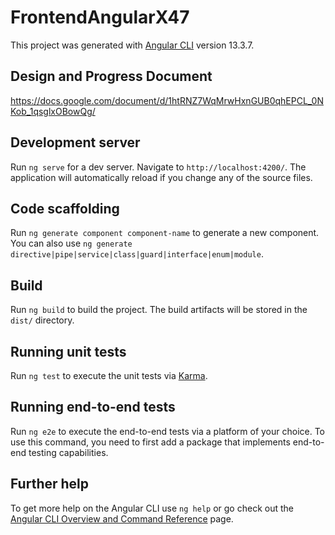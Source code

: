 # FrontendAngularX47

This project was generated with [Angular CLI](https://github.com/angular/angular-cli) version 13.3.7.

## Design and Progress Document

<a href="https://docs.google.com/document/d/1htRNZ7WqMrwHxnGUB0qhEPCL_0NKob_1qsglxOBowQg/edit" target="_blank">https://docs.google.com/document/d/1htRNZ7WqMrwHxnGUB0qhEPCL_0NKob_1qsglxOBowQg/</a>

## Development server

Run `ng serve` for a dev server. Navigate to `http://localhost:4200/`. The application will automatically reload if you change any of the source files.

## Code scaffolding

Run `ng generate component component-name` to generate a new component. You can also use `ng generate directive|pipe|service|class|guard|interface|enum|module`.

## Build

Run `ng build` to build the project. The build artifacts will be stored in the `dist/` directory.

## Running unit tests

Run `ng test` to execute the unit tests via [Karma](https://karma-runner.github.io).

## Running end-to-end tests

Run `ng e2e` to execute the end-to-end tests via a platform of your choice. To use this command, you need to first add a package that implements end-to-end testing capabilities.

## Further help

To get more help on the Angular CLI use `ng help` or go check out the [Angular CLI Overview and Command Reference](https://angular.io/cli) page.



